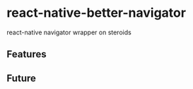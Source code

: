# react-native-better-navigator

react-native navigator wrapper on steroids

## Features

## Future
